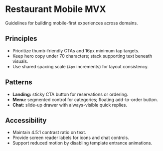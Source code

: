 # Restaurant Mobile MVX

Guidelines for building mobile-first experiences across domains.

## Principles
- Prioritize thumb-friendly CTAs and 16px minimum tap targets.
- Keep hero copy under 70 characters; stack supporting text beneath visuals.
- Use shared spacing scale (`4px` increments) for layout consistency.

## Patterns
- **Landing:** sticky CTA button for reservations or ordering.
- **Menu:** segmented control for categories; floating add-to-order button.
- **Chat:** slide-up drawer with always-visible quick replies.

## Accessibility
- Maintain 4.5:1 contrast ratio on text.
- Provide screen reader labels for icons and chat controls.
- Support reduced motion by disabling template entrance animations.
